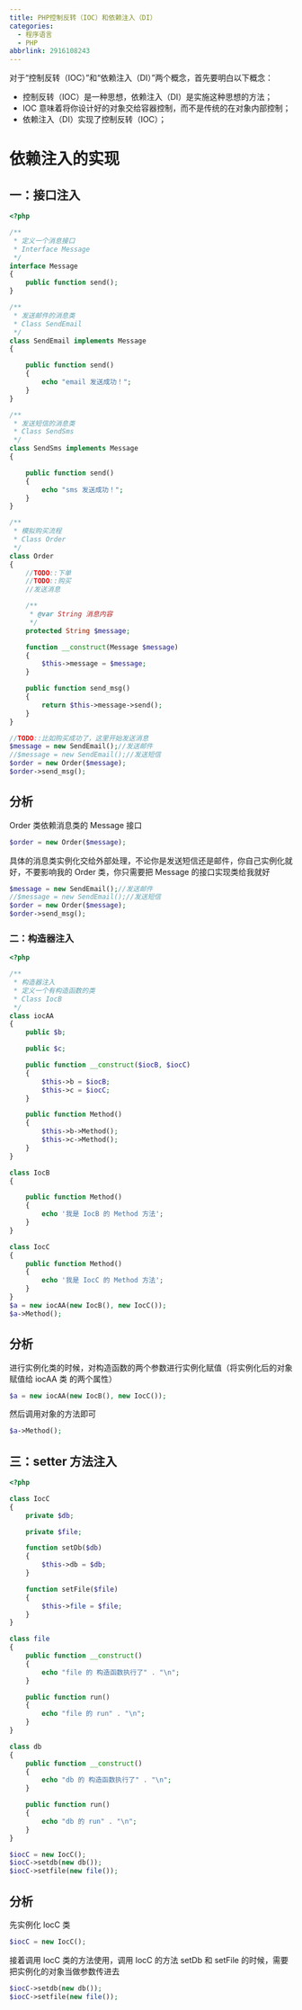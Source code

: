 ```yaml
---
title: PHP控制反转（IOC）和依赖注入（DI）
categories:
  - 程序语言
  - PHP
abbrlink: 2916108243
---
```


对于“控制反转（IOC）”和“依赖注入（DI）”两个概念，首先要明白以下概念：

- 控制反转（IOC）是一种思想，依赖注入（DI）是实施这种思想的方法；
- IOC 意味着将你设计好的对象交给容器控制，而不是传统的在对象内部控制；
- 依赖注入（DI）实现了控制反转（IOC）；

# 依赖注入的实现

## 一：接口注入

```php
<?php

/**
 * 定义一个消息接口
 * Interface Message
 */
interface Message
{
    public function send();
}

/**
 * 发送邮件的消息类
 * Class SendEmail
 */
class SendEmail implements Message
{

    public function send()
    {
        echo "email 发送成功！";
    }
}

/**
 * 发送短信的消息类
 * Class SendSms
 */
class SendSms implements Message
{

    public function send()
    {
        echo "sms 发送成功！";
    }
}

/**
 * 模拟购买流程
 * Class Order
 */
class Order
{
    //TODO::下单
    //TODO::购买
    //发送消息

    /**
     * @var String 消息内容
     */
    protected String $message;

    function __construct(Message $message)
    {
        $this->message = $message;
    }

    public function send_msg()
    {
        return $this->message->send();
    }
}

//TODO::比如购买成功了，这里开始发送消息
$message = new SendEmail();//发送邮件
//$message = new SendEmail();//发送短信
$order = new Order($message);
$order->send_msg();
```



## 分析

Order 类依赖消息类的 Message 接口

```php
$order = new Order($message);
```

具体的消息类实例化交给外部处理，不论你是发送短信还是邮件，你自己实例化就好，不要影响我的 Order 类，你只需要把 Message 的接口实现类给我就好

```php
$message = new SendEmail();//发送邮件
//$message = new SendEmail();//发送短信
$order = new Order($message); 
$order->send_msg();
```



### 二：构造器注入

```php
<?php

/**
 * 构造器注入
 * 定义一个有构造函数的类
 * Class IocB
 */
class iocAA
{
    public $b;

    public $c;

    public function __construct($iocB, $iocC)
    {
        $this->b = $iocB;
        $this->c = $iocC;
    }

    public function Method()
    {
        $this->b->Method();
        $this->c->Method();
    }
}

class IocB
{

    public function Method()
    {
        echo '我是 IocB 的 Method 方法';
    }
}

class IocC
{
    public function Method()
    {
        echo '我是 IocC 的 Method 方法';
    }
}
$a = new iocAA(new IocB(), new IocC());
$a->Method();
```



## 分析

进行实例化类的时候，对构造函数的两个参数进行实例化赋值（将实例化后的对象赋值给 iocAA 类 的两个属性）

```php
$a = new iocAA(new IocB(), new IocC());
```

然后调用对象的方法即可

```php
$a->Method();
```



## 三：setter 方法注入

```php
<?php

class IocC
{
    private $db;

    private $file;

    function setDb($db)
    {
        $this->db = $db;
    }

    function setFile($file)
    {
        $this->file = $file;
    }
}

class file
{
    public function __construct()
    {
        echo "file 的 构造函数执行了" . "\n";
    }

    public function run()
    {
        echo "file 的 run" . "\n";
    }
}

class db
{
    public function __construct()
    {
        echo "db 的 构造函数执行了" . "\n";
    }

    public function run()
    {
        echo "db 的 run" . "\n";
    }
}

$iocC = new IocC();
$iocC->setdb(new db());
$iocC->setfile(new file());
```



## 分析

先实例化 IocC 类

```php
$iocC = new IocC();
```

接着调用 IocC 类的方法使用，调用 IocC 的方法 setDb 和 setFile 的时候，需要把实例化的对象当做参数传进去

```php
$iocC->setdb(new db());
$iocC->setfile(new file());
```
